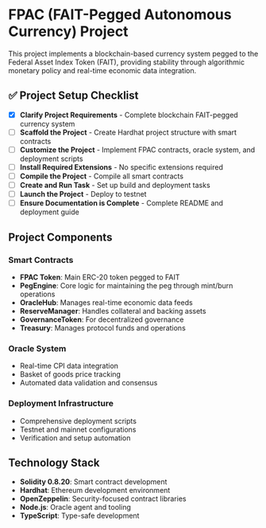 # FPAC (FAIT-Pegged Autonomous Currency) Project

This project implements a blockchain-based currency system pegged to the Federal Asset Index Token (FAIT), providing stability through algorithmic monetary policy and real-time economic data integration.

## ✅ Project Setup Checklist

- [x] **Clarify Project Requirements** - Complete blockchain FAIT-pegged currency system
- [ ] **Scaffold the Project** - Create Hardhat project structure with smart contracts
- [ ] **Customize the Project** - Implement FPAC contracts, oracle system, and deployment scripts
- [ ] **Install Required Extensions** - No specific extensions required
- [ ] **Compile the Project** - Compile all smart contracts
- [ ] **Create and Run Task** - Set up build and deployment tasks
- [ ] **Launch the Project** - Deploy to testnet
- [ ] **Ensure Documentation is Complete** - Complete README and deployment guide

## Project Components

### Smart Contracts
- **FPAC Token**: Main ERC-20 token pegged to FAIT
- **PegEngine**: Core logic for maintaining the peg through mint/burn operations
- **OracleHub**: Manages real-time economic data feeds
- **ReserveManager**: Handles collateral and backing assets
- **GovernanceToken**: For decentralized governance
- **Treasury**: Manages protocol funds and operations

### Oracle System
- Real-time CPI data integration
- Basket of goods price tracking
- Automated data validation and consensus

### Deployment Infrastructure
- Comprehensive deployment scripts
- Testnet and mainnet configurations
- Verification and setup automation

## Technology Stack
- **Solidity 0.8.20**: Smart contract development
- **Hardhat**: Ethereum development environment
- **OpenZeppelin**: Security-focused contract libraries
- **Node.js**: Oracle agent and tooling
- **TypeScript**: Type-safe development
